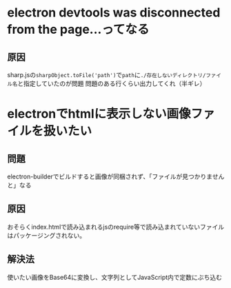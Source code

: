 # electron devtools was disconnected from the page...ってなる

## 原因

sharp.jsの`sharpObject.toFile('path')`で`path`に`./存在しないディレクトリ/ファイル名`と指定していたのが問題
問題のある行くらい出力してくれ（半ギレ）

# electronでhtmlに表示しない画像ファイルを扱いたい

## 問題

electron-builderでビルドすると画像が同梱されず、「ファイルが見つかりませんと」なる

## 原因

おそらくindex.htmlで読み込まれるjsのrequire等で読み込まれていないファイルはパッケージングされない。

## 解決法

使いたい画像をBase64に変換し、文字列としてJavaScript内で定数にぶち込む
